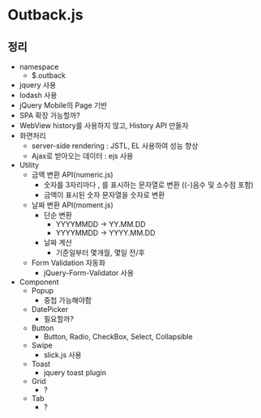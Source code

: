 # Outback.js

## 정리 

- namespace
    - $.outback
- jquery 사용
- lodash 사용
- jQuery Mobile의 Page 기반
- SPA 확장 가능할까?
- WebView history를 사용하지 않고, History API 만들자
- 화면처리
    - server-side rendering : JSTL, EL 사용하여 성능 향상
    - Ajax로 받아오는 데이터 : ejs 사용
- Utility
    - 금액 변환 API(numeric.js)
        - 숫자를 3자리마다 , 를 표시하는 문자열로 변환 ((-)음수 및 소수점 포함)
        - 금액이 표시된 숫자 문자열을 숫자로 변환 
    - 날짜 변환 API(moment.js)
        - 단순 변환
            - YYYYMMDD -> YY.MM.DD
            - YYYYMMDD -> YYYY.MM.DD
        - 날짜 계산
            - 기준일부터 몇개월, 몇일 전/후
    - Form Validation 자동화
        - jQuery-Form-Validator 사용
- Component
    - Popup
        - 중첩 가능해야함
    - DatePicker
        - 필요할까?
    - Button
        - Button, Radio, CheckBox, Select, Collapsible
    - Swipe
        - slick.js 사용
    - Toast
        - jquery toast plugin
    - Grid
        - ?
    - Tab
        - ?
